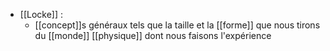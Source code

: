 - [[Locke]] :
	- [[concept]]s généraux tels que la taille et la [[forme]] que nous tirons du [[monde]] [[physique]] dont nous faisons l'expérience
